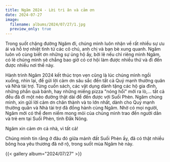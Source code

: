 ```yaml
---
title: Ngăm 2024 - Lời tri ân và cảm ơn
date: 2024-07-27
image:
  filename: albums/2024/07/27/1.jpg
  preview_only: true
---
```


Trong suốt chặng đường Ngăm đi, chúng mình luôn nhận về rất nhiều sự ưu ái và hỗ trợ nhiệt tình từ các cô chú, anh chị và bạn bè xung quanh. Ngăm luôn vô cùng biết ơn những sự ủng hộ ấy, bởi lẽ nếu chỉ riêng mình Ngăm, có lẽ chúng mình sẽ chẳng bao giờ có cơ hội làm được nhiều thứ và đi đến được nhiều nơi thế này.

Hành trình Ngăm 2024 kết thúc trọn vẹn cũng là lúc chúng mình ngồi xuống, nhìn lại, để gửi lời cảm ơn sâu sắc đến tất cả Quý mạnh thường quân và Nhà tài trợ. Từng cuốn sách, các vật dụng dành tặng các hộ gia đình, những phần quà bánh, hay những miếng pizza "nóng hổi" mới ra lò,... tất cả đều đã đi một nẻo đường thật dài để đến được với Suối Phèn. Ngăm chúng mình, xin gửi lời cảm ơn chân thành và to lớn nhất, dành cho Quý mạnh thường quân và Nhà tài trợ đã đồng hành cùng Ngăm. Nhờ có mọi người, Ngăm mới có thể đem niềm mong mỏi của chúng mình trao đến người dân và trẻ em tại Suối Phèn, tỉnh Đắk Nông.

Ngăm xin cảm ơn cả nhà, vì tất cả!

Chúng mình tin rằng ở đâu đó giữa mảnh đất Suối Phèn ấy, đã có thật nhiều bông hoa yêu thương đã nở rộ, trong suốt mùa Ngăm hè này.

{{< gallery album="2024/07/27" >}}
